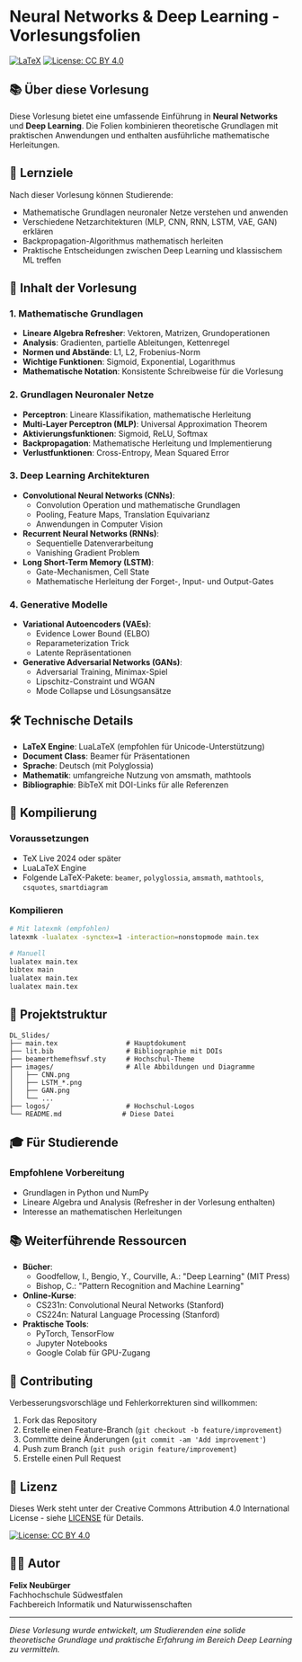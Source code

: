 # Neural Networks & Deep Learning - Vorlesungsfolien

[![LaTeX](https://img.shields.io/badge/LaTeX-beamer-blue.svg)](https://github.com/FNeubuerger/DL_Slides)
[![License: CC BY 4.0](https://img.shields.io/badge/License-CC%20BY%204.0-lightgrey.svg)](https://creativecommons.org/licenses/by/4.0/)

## 📚 Über diese Vorlesung

Diese Vorlesung bietet eine umfassende Einführung in **Neural Networks** und **Deep Learning**. Die Folien kombinieren theoretische Grundlagen mit praktischen Anwendungen und enthalten ausführliche mathematische Herleitungen.

## 🎯 Lernziele

Nach dieser Vorlesung können Studierende:
- Mathematische Grundlagen neuronaler Netze verstehen und anwenden
- Verschiedene Netzarchitekturen (MLP, CNN, RNN, LSTM, VAE, GAN) erklären
- Backpropagation-Algorithmus mathematisch herleiten
- Praktische Entscheidungen zwischen Deep Learning und klassischem ML treffen

## 📖 Inhalt der Vorlesung

### 1. Mathematische Grundlagen
- **Lineare Algebra Refresher**: Vektoren, Matrizen, Grundoperationen
- **Analysis**: Gradienten, partielle Ableitungen, Kettenregel
- **Normen und Abstände**: L1, L2, Frobenius-Norm
- **Wichtige Funktionen**: Sigmoid, Exponential, Logarithmus
- **Mathematische Notation**: Konsistente Schreibweise für die Vorlesung

### 2. Grundlagen Neuronaler Netze 
- **Perceptron**: Lineare Klassifikation, mathematische Herleitung
- **Multi-Layer Perceptron (MLP)**: Universal Approximation Theorem
- **Aktivierungsfunktionen**: Sigmoid, ReLU, Softmax
- **Backpropagation**: Mathematische Herleitung und Implementierung
- **Verlustfunktionen**: Cross-Entropy, Mean Squared Error

### 3. Deep Learning Architekturen
- **Convolutional Neural Networks (CNNs)**:
  - Convolution Operation und mathematische Grundlagen
  - Pooling, Feature Maps, Translation Equivarianz
  - Anwendungen in Computer Vision
- **Recurrent Neural Networks (RNNs)**:
  - Sequentielle Datenverarbeitung
  - Vanishing Gradient Problem
- **Long Short-Term Memory (LSTM)**:
  - Gate-Mechanismen, Cell State
  - Mathematische Herleitung der Forget-, Input- und Output-Gates

### 4. Generative Modelle 
- **Variational Autoencoders (VAEs)**:
  - Evidence Lower Bound (ELBO)
  - Reparameterization Trick
  - Latente Repräsentationen
- **Generative Adversarial Networks (GANs)**:
  - Adversarial Training, Minimax-Spiel
  - Lipschitz-Constraint und WGAN
  - Mode Collapse und Lösungsansätze

## 🛠️ Technische Details

- **LaTeX Engine**: LuaLaTeX (empfohlen für Unicode-Unterstützung)
- **Document Class**: Beamer für Präsentationen
- **Sprache**: Deutsch (mit Polyglossia)
- **Mathematik**: umfangreiche Nutzung von amsmath, mathtools
- **Bibliographie**: BibTeX mit DOI-Links für alle Referenzen

## 🚀 Kompilierung

### Voraussetzungen
- TeX Live 2024 oder später
- LuaLaTeX Engine
- Folgende LaTeX-Pakete: `beamer`, `polyglossia`, `amsmath`, `mathtools`, `csquotes`, `smartdiagram`

### Kompilieren
```bash
# Mit latexmk (empfohlen)
latexmk -lualatex -synctex=1 -interaction=nonstopmode main.tex

# Manuell
lualatex main.tex
bibtex main
lualatex main.tex
lualatex main.tex
```

## 📁 Projektstruktur

```
DL_Slides/
├── main.tex                 # Hauptdokument
├── lit.bib                  # Bibliographie mit DOIs
├── beamerthemefhswf.sty     # Hochschul-Theme
├── images/                  # Alle Abbildungen und Diagramme
│   ├── CNN.png
│   ├── LSTM_*.png
│   ├── GAN.png
│   └── ...
├── logos/                   # Hochschul-Logos
└── README.md               # Diese Datei
```

## 🎓 Für Studierende

### Empfohlene Vorbereitung
- Grundlagen in Python und NumPy
- Lineare Algebra und Analysis (Refresher in der Vorlesung enthalten)
- Interesse an mathematischen Herleitungen

## 📚 Weiterführende Ressourcen

- **Bücher**:
  - Goodfellow, I., Bengio, Y., Courville, A.: "Deep Learning" (MIT Press)
  - Bishop, C.: "Pattern Recognition and Machine Learning"
- **Online-Kurse**:
  - CS231n: Convolutional Neural Networks (Stanford)
  - CS224n: Natural Language Processing (Stanford)
- **Praktische Tools**:
  - PyTorch, TensorFlow
  - Jupyter Notebooks
  - Google Colab für GPU-Zugang

## 🤝 Contributing

Verbesserungsvorschläge und Fehlerkorrekturen sind willkommen:
1. Fork das Repository
2. Erstelle einen Feature-Branch (`git checkout -b feature/improvement`)
3. Committe deine Änderungen (`git commit -am 'Add improvement'`)
4. Push zum Branch (`git push origin feature/improvement`)
5. Erstelle einen Pull Request

## 📄 Lizenz

Dieses Werk steht unter der Creative Commons Attribution 4.0 International License - siehe [LICENSE](LICENSE) für Details.

[![License: CC BY 4.0](https://licensebuttons.net/l/by/4.0/88x31.png)](https://creativecommons.org/licenses/by/4.0/)

## 👨‍🏫 Autor

**Felix Neubürger**  
Fachhochschule Südwestfalen  
Fachbereich Informatik und Naturwissenschaften

---

*Diese Vorlesung wurde entwickelt, um Studierenden eine solide theoretische Grundlage und praktische Erfahrung im Bereich Deep Learning zu vermitteln.*